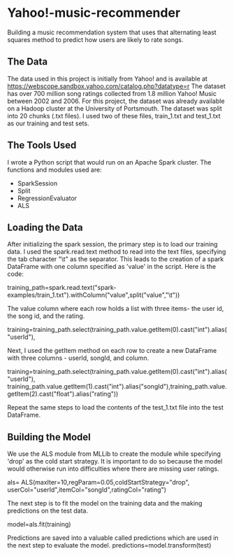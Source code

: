 # Yahoo!-music-recommender
Building a music recommendation system that uses that alternating least squares method to predict how users are likely to rate songs.

## The Data
The data used in this project is initially from Yahoo! and is available at https://webscope.sandbox.yahoo.com/catalog.php?datatype=r 
The dataset has over 700 million song ratings collected from 1.8 million Yahoo! Music between 2002 and 2006. 
For this project, the dataset was already available on a Hadoop cluster at the University of Portsmouth. The dataset was split into 20 chunks (.txt files). I used two of these files, train_1.txt and test_1.txt as our training and test sets. 
## The Tools Used
I wrote a Python script that would run on an Apache Spark cluster. The functions and modules used are:
- SparkSession
- Split
- RegressionEvaluator
- ALS

## Loading the Data
After initializing the spark session, the primary step is to load our training data. I used the spark.read.text method to read into the text files, specifying the tab character "\t" as the separator. This leads to the creation of a spark DataFrame with one column specified as 'value' in the script.
Here is the code:

training_path=spark.read.text("spark-examples/train_1.txt").withColumn("value",split("value","\t"))

The value column where each row holds a list with three items-  the user id, the song id, and the rating. 

training=training_path.select(training_path.value.getItem(0).cast("int").alias("userId"),

Next, I used the getItem method on each row to create a new DataFrame with three columns - userId, songId, and column.

training=training_path.select(training_path.value.getItem(0).cast("int").alias("userId"),
	training_path.value.getItem(1).cast("int").alias("songId"),training_path.value.getItem(2).cast("float").alias("rating"))
 
 Repeat the same steps to load the contents of the test_1.txt file into the test DataFrame. 

## Building the Model
We use the ALS module from MLLib to create the module while specifying 'drop' as the cold start strategy. It is important to do so because the model would otherwise run into difficulties where there are missing user ratings.

als= ALS(maxIter=10,regParam=0.05,coldStartStrategy="drop", userCol="userId",itemCol="songId",ratingCol="rating")


The next step is to fit the model on the training data and the making predictions on the test data.

model=als.fit(training)

Predictions are saved into a valuable called predictions which are used in the next step to evaluate the model.
predictions=model.transform(test)


